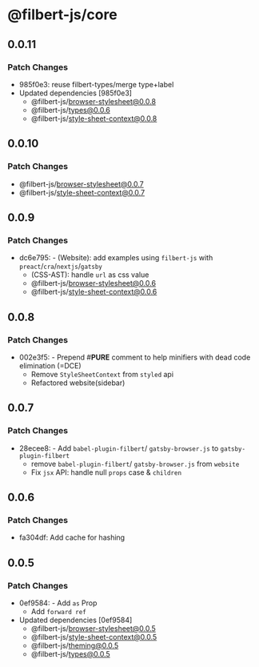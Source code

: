 # @filbert-js/core

## 0.0.11

### Patch Changes

- 985f0e3: reuse filbert-types/merge type+label
- Updated dependencies [985f0e3]
  - @filbert-js/browser-stylesheet@0.0.8
  - @filbert-js/types@0.0.6
  - @filbert-js/style-sheet-context@0.0.8

## 0.0.10

### Patch Changes

- @filbert-js/browser-stylesheet@0.0.7
- @filbert-js/style-sheet-context@0.0.7

## 0.0.9

### Patch Changes

- dc6e795: - (Website): add examples using `filbert-js` with `preact`/`cra`/`nextjs`/`gatsby`
  - (CSS-AST): handle `url` as css value
  - @filbert-js/browser-stylesheet@0.0.6
  - @filbert-js/style-sheet-context@0.0.6

## 0.0.8

### Patch Changes

- 002e3f5: - Prepend #**PURE** comment to help minifiers with dead code elimination (=DCE)
  - Remove `StyleSheetContext` from `styled` api
  - Refactored website(sidebar)

## 0.0.7

### Patch Changes

- 28ecee8: - Add `babel-plugin-filbert`/ `gatsby-browser.js` to `gatsby-plugin-filbert`
  - remove `babel-plugin-filbert`/ `gatsby-browser.js` from `website`
  - Fix `jsx` API: handle null `props` case & `children`

## 0.0.6

### Patch Changes

- fa304df: Add cache for hashing

## 0.0.5

### Patch Changes

- 0ef9584: - Add `as` Prop
  - Add `forward ref`
- Updated dependencies [0ef9584]
  - @filbert-js/browser-stylesheet@0.0.5
  - @filbert-js/style-sheet-context@0.0.5
  - @filbert-js/theming@0.0.5
  - @filbert-js/types@0.0.5
